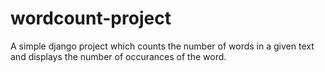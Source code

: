 # wordcount-project

A simple django project which counts the number of words in a given text and displays the number of occurances of the word. 
